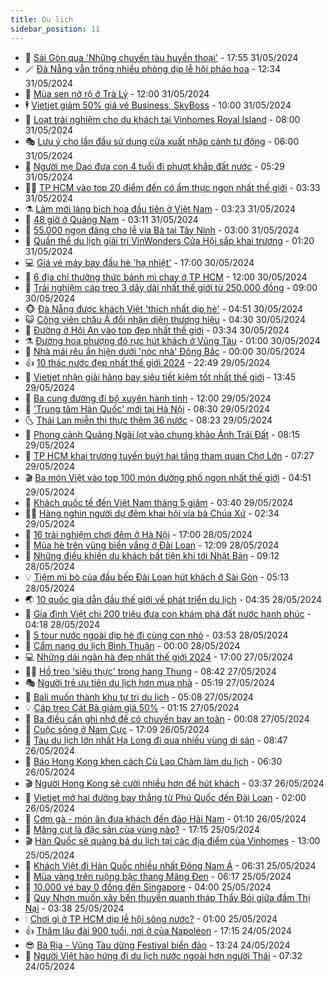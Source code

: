 ```yaml
---
title: Du lịch
sidebar_position: 11
---
```


<!-- vnexpress-du-lich:START -->
- 💂 [Sài Gòn qua &#39;Những chuyến tàu huyền thoại&#39;](https://vnexpress.net/sai-gon-qua-nhung-chuyen-tau-huyen-thoai-4752364.html) - 17:55 31/05/2024
- 🪄 [Đà Nẵng vẫn trống nhiều phòng dịp lễ hội pháo hoa](https://vnexpress.net/da-nang-van-trong-nhieu-phong-dip-le-hoi-phao-hoa-4752302.html) - 12:34 31/05/2024
- 🦅 [Mùa sen nở rộ ở Trà Lý](https://vnexpress.net/mua-sen-no-ro-o-tra-ly-4752218.html) - 12:00 31/05/2024
- 🕴 [Vietjet giảm 50% giá vé Business, SkyBoss](https://vnexpress.net/vietjet-giam-50-gia-ve-business-skyboss-4752803.html) - 10:00 31/05/2024
- 👀 [Loạt trải nghiệm cho du khách tại Vinhomes Royal Island](https://vnexpress.net/loat-trai-nghiem-cho-du-khach-tai-vinhomes-royal-island-4752812.html) - 08:00 31/05/2024
- 🎭 [Lưu ý cho lần đầu sử dụng cửa xuất nhập cảnh tự động](https://vnexpress.net/luu-y-cho-lan-dau-su-dung-cua-xuat-nhap-canh-tu-dong-4748189.html) - 06:00 31/05/2024
- 🦒 [Người mẹ Dao đưa con 4 tuổi đi phượt khắp đất nước](https://vnexpress.net/nguoi-me-dao-dua-con-4-tuoi-di-phuot-khap-dat-nuoc-4751555.html) - 05:29 31/05/2024
- 👨‍🏫 [TP HCM vào top 20 điểm đến có ẩm thực ngon nhất thế giới](https://vnexpress.net/tp-hcm-vao-top-20-diem-den-co-am-thuc-ngon-nhat-the-gioi-4752641.html) - 03:33 31/05/2024
- ⚗️ [Làm mới làng bích họa đầu tiên ở Việt Nam](https://vnexpress.net/lam-moi-lang-bich-hoa-dau-tien-o-viet-nam-4752221.html) - 03:23 31/05/2024
- 🥸 [48 giờ ở Quảng Nam](https://vnexpress.net/48-gio-o-quang-nam-4752202.html) - 03:11 31/05/2024
- 🤠 [55.000 ngọn đăng cho lễ vía Bà tại Tây Ninh](https://vnexpress.net/55-000-ngon-dang-cho-le-via-ba-tai-tay-ninh-4752634.html) - 03:00 31/05/2024
- 🚀 [Quần thể du lịch giải trí VinWonders Cửa Hội sắp khai trương](https://vnexpress.net/quan-the-du-lich-giai-tri-vinwonders-cua-hoi-sap-khai-truong-4752514.html) - 01:20 31/05/2024
- 💻 [Giá vé máy bay đầu hè &#39;hạ nhiệt&#39;](https://vnexpress.net/gia-ve-may-bay-dau-he-ha-nhiet-4751619.html) - 17:00 30/05/2024
- 💼 [6 địa chỉ thưởng thức bánh mì chay ở TP HCM](https://vnexpress.net/6-dia-chi-thuong-thuc-banh-mi-chay-o-tp-hcm-4751595.html) - 12:00 30/05/2024
- 🤡 [Trải nghiệm cáp treo 3 dây dài nhất thế giới từ 250.000 đồng](https://vnexpress.net/trai-nghiem-cap-treo-3-day-dai-nhat-the-gioi-tu-250-000-dong-4752382.html) - 09:00 30/05/2024
- 🐵 [Đà Nẵng được khách Việt &#39;thích nhất dịp hè&#39;](https://vnexpress.net/da-nang-duoc-khach-viet-thich-nhat-dip-he-4752210.html) - 04:51 30/05/2024
- 😺 [Công viên châu Á đổi nhận diện thương hiệu](https://vnexpress.net/cong-vien-chau-a-doi-nhan-dien-thuong-hieu-4751929.html) - 04:30 30/05/2024
- 🌈 [Đường ở Hội An vào top đẹp nhất thế giới](https://vnexpress.net/duong-o-hoi-an-vao-top-dep-nhat-the-gioi-4751851.html) - 03:34 30/05/2024
- ⚗️ [Đường hoa phượng đỏ rực hút khách ở Vũng Tàu](https://vnexpress.net/duong-hoa-phuong-do-ruc-hut-khach-o-vung-tau-4751207.html) - 01:00 30/05/2024
- 👀 [Nhà mái rêu ẩn hiện dưới &#39;nóc nhà&#39; Đông Bắc](https://vnexpress.net/nha-mai-reu-an-hien-duoi-noc-nha-dong-bac-4751181.html) - 00:00 30/05/2024
- 👍 [10 thác nước đẹp nhất thế giới 2024](https://vnexpress.net/10-thac-nuoc-dep-nhat-the-gioi-2024-4750723.html) - 22:49 29/05/2024
- 💄 [Vietjet nhận giải hãng bay siêu tiết kiệm tốt nhất thế giới](https://vnexpress.net/vietjet-nhan-giai-hang-bay-sieu-tiet-kiem-tot-nhat-the-gioi-4752085.html) - 13:45 29/05/2024
- 🥷 [Ba cung đường đi bộ xuyên hành tinh](https://vnexpress.net/ba-cung-duong-di-bo-xuyen-hanh-tinh-4751119.html) - 12:00 29/05/2024
- 📝 [&#39;Trung tâm Hàn Quốc&#39; mới tại Hà Nội](https://vnexpress.net/trung-tam-han-quoc-moi-tai-ha-noi-4751910.html) - 08:30 29/05/2024
- 🌜 [Thái Lan miễn thị thực thêm 36 nước](https://vnexpress.net/thai-lan-mien-thi-thuc-them-36-nuoc-4751915.html) - 08:23 29/05/2024
- 📝 [Phong cảnh Quảng Ngãi lọt vào chung khảo Ảnh Trái Đất](https://vnexpress.net/phong-canh-quang-ngai-lot-vao-chung-khao-anh-trai-dat-4751844.html) - 08:15 29/05/2024
- 🧰 [TP HCM khai trương tuyến buýt hai tầng tham quan Chợ Lớn](https://vnexpress.net/tp-hcm-khai-truong-tuyen-buyt-hai-tang-tham-quan-cho-lon-4751800.html) - 07:27 29/05/2024
- 🎬 [Ba món Việt vào top 100 món đường phố ngon nhất thế giới](https://vnexpress.net/ba-mon-viet-vao-top-100-mon-duong-pho-ngon-nhat-the-gioi-4751751.html) - 04:51 29/05/2024
- 🧐 [Khách quốc tế đến Việt Nam tháng 5 giảm](https://vnexpress.net/khach-quoc-te-den-viet-nam-thang-5-giam-4751781.html) - 03:40 29/05/2024
- 👨‍🏫 [Hàng nghìn người dự đêm khai hội vía bà Chúa Xứ](https://vnexpress.net/hang-nghin-nguoi-du-dem-khai-hoi-via-ba-chua-xu-4751657.html) - 02:34 29/05/2024
- 🦣 [16 trải nghiệm chơi đêm ở Hà Nội](https://vnexpress.net/16-trai-nghiem-choi-dem-o-ha-noi-4751476.html) - 17:00 28/05/2024
- 🌋 [Mùa hè trên vùng biển vắng ở Đài Loan](https://vnexpress.net/mua-he-tren-vung-bien-vang-o-dai-loan-4747414.html) - 12:09 28/05/2024
- 🦄 [Những điều khiến du khách bất tiện khi tới Nhật Bản](https://vnexpress.net/nhung-dieu-khien-du-khach-bat-tien-khi-toi-nhat-ban-4751375.html) - 09:12 28/05/2024
- 💡 [Tiệm mì bò của đầu bếp Đài Loan hút khách ở Sài Gòn](https://vnexpress.net/tiem-mi-bo-cua-dau-bep-dai-loan-hut-khach-o-sai-gon-4748197.html) - 05:13 28/05/2024
- 🌏 [10 quốc gia dẫn đầu thế giới về phát triển du lịch](https://vnexpress.net/10-quoc-gia-dan-dau-the-gioi-ve-phat-trien-du-lich-4751311.html) - 04:35 28/05/2024
- 💂 [Gia đình Việt chi 200 triệu đưa con khám phá đất nước hạnh phúc](https://vnexpress.net/gia-dinh-viet-chi-200-trieu-dua-con-kham-pha-dat-nuoc-hanh-phuc-4748283.html) - 04:18 28/05/2024
- 🤩 [5 tour nước ngoài dịp hè đi cùng con nhỏ](https://vnexpress.net/5-tour-nuoc-ngoai-dip-he-di-cung-con-nho-4751012.html) - 03:53 28/05/2024
- 💪 [Cẩm nang du lịch Bình Thuận](https://vnexpress.net/cam-nang-du-lich-binh-thuan-4749039.html) - 00:00 28/05/2024
- 💻 [Những dải ngân hà đẹp nhất thế giới 2024](https://vnexpress.net/nhung-dai-ngan-ha-dep-nhat-the-gioi-2024-4750917.html) - 17:00 27/05/2024
- 🧑‍💻 [Hồ treo &#39;siêu thực&#39; trong hang Thung](https://vnexpress.net/ho-treo-sieu-thuc-trong-hang-thung-4751094.html) - 08:42 27/05/2024
- 🎭 [Người trẻ ưu tiên du lịch hơn mua nhà](https://vnexpress.net/nguoi-tre-uu-tien-du-lich-hon-mua-nha-4750972.html) - 05:19 27/05/2024
- 🧐 [Bali muốn thành khu tự trị du lịch](https://vnexpress.net/bali-muon-thanh-khu-tu-tri-du-lich-4750865.html) - 05:08 27/05/2024
- 💡 [Cáp treo Cát Bà giảm giá 50%](https://vnexpress.net/cap-treo-cat-ba-giam-gia-50-4750856.html) - 01:15 27/05/2024
- 🌊 [Ba điều cần ghi nhớ để có chuyến bay an toàn](https://vnexpress.net/ba-dieu-can-ghi-nho-de-co-chuyen-bay-an-toan-4750225.html) - 00:08 27/05/2024
- 🎃 [Cuộc sống ở Nam Cực](https://vnexpress.net/cuoc-song-o-nam-cuc-4750720.html) - 17:09 26/05/2024
- 🧠 [Tàu du lịch lớn nhất Hạ Long đi qua nhiều vùng di sản](https://vnexpress.net/tau-du-lich-lon-nhat-ha-long-di-qua-nhieu-vung-di-san-4750692.html) - 08:47 26/05/2024
- 💄 [Báo Hong Kong khen cách Cù Lao Chàm làm du lịch](https://vnexpress.net/bao-hong-kong-khen-cach-cu-lao-cham-lam-du-lich-4750003.html) - 06:30 26/05/2024
- 🎬 [Người Hong Kong sẽ cười nhiều hơn để hút khách](https://vnexpress.net/nguoi-hong-kong-se-cuoi-nhieu-hon-de-hut-khach-4750602.html) - 03:37 26/05/2024
- 🐻 [Vietjet mở hai đường bay thẳng từ Phú Quốc đến Đài Loan](https://vnexpress.net/vietjet-mo-hai-duong-bay-thang-tu-phu-quoc-den-dai-loan-4750489.html) - 02:00 26/05/2024
- 🌝 [Cơm gà - món ăn đưa khách đến đảo Hải Nam](https://vnexpress.net/com-ga-mon-an-dua-khach-den-dao-hai-nam-4750487.html) - 01:10 26/05/2024
- 🤩 [Măng cụt là đặc sản của vùng nào?](https://vnexpress.net/mang-cut-la-dac-san-cua-vung-nao-4750520.html) - 17:15 25/05/2024
- 🎬 [Hàn Quốc sẽ quảng bá du lịch tại các địa điểm của Vinhomes](https://vnexpress.net/han-quoc-se-quang-ba-du-lich-tai-cac-dia-diem-cua-vinhomes-4750558.html) - 13:00 25/05/2024
- 🦩 [Khách Việt đi Hàn Quốc nhiều nhất Đông Nam Á](https://vnexpress.net/khach-viet-di-han-quoc-nhieu-nhat-dong-nam-a-4750482.html) - 06:31 25/05/2024
- 🦍 [Mùa vàng trên ruộng bậc thang Măng Đen](https://vnexpress.net/mua-vang-tren-ruong-bac-thang-mang-den-4750090.html) - 06:17 25/05/2024
- 👀 [10.000 vé bay 0 đồng đến Singapore](https://vnexpress.net/10-000-ve-bay-0-dong-den-singapore-4750233.html) - 04:00 25/05/2024
- 🧰 [Quy Nhơn muốn xây bến thuyền quanh tháp Thầy Bói giữa đầm Thị Nại](https://vnexpress.net/quy-nhon-muon-xay-ben-thuyen-quanh-thap-thay-boi-giua-dam-thi-nai-4749873.html) - 03:38 25/05/2024
- 🕯 [Chơi gì ở TP HCM dịp lễ hội sông nước?](https://vnexpress.net/choi-gi-o-tp-hcm-dip-le-hoi-song-nuoc-4750171.html) - 01:00 25/05/2024
- 👍 [Thăm lâu đài 900 tuổi, nơi ở của Napoléon](https://vnexpress.net/tham-lau-dai-900-tuoi-noi-o-cua-napoleon-4749319.html) - 17:15 24/05/2024
- 😎 [Bà Rịa - Vũng Tàu dừng Festival biển đảo](https://vnexpress.net/ba-ria-vung-tau-dung-festival-bien-dao-4750306.html) - 13:24 24/05/2024
- 🐘 [Người Việt hào hứng đi du lịch nước ngoài hơn người Thái](https://vnexpress.net/nguoi-viet-hao-hung-di-du-lich-nuoc-ngoai-hon-nguoi-thai-4749644.html) - 07:32 24/05/2024<!-- vnexpress-du-lich:END -->

